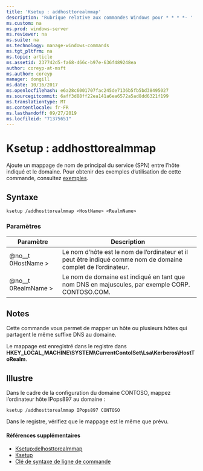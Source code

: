 ```yaml
---
title: 'Ksetup : addhosttorealmmap'
description: 'Rubrique relative aux commandes Windows pour * * * *- '
ms.custom: na
ms.prod: windows-server
ms.reviewer: na
ms.suite: na
ms.technology: manage-windows-commands
ms.tgt_pltfrm: na
ms.topic: article
ms.assetid: 237742d5-fa68-466c-b97e-636f489248ea
author: coreyp-at-msft
ms.author: coreyp
manager: dongill
ms.date: 10/16/2017
ms.openlocfilehash: e6a28c6001707fac245de7136b5fb5bd38495027
ms.sourcegitcommit: 6aff3d88ff22ea141a6ea6572a5ad8dd6321f199
ms.translationtype: MT
ms.contentlocale: fr-FR
ms.lasthandoff: 09/27/2019
ms.locfileid: "71375651"
---
```

# <a name="ksetupaddhosttorealmmap"></a>Ksetup : addhosttorealmmap



Ajoute un mappage de nom de principal du service (SPN) entre l’hôte indiqué et le domaine. Pour obtenir des exemples d’utilisation de cette commande, consultez [exemples](#BKMK_Examples).

## <a name="syntax"></a>Syntaxe

```
ksetup /addhosttorealmmap <HostName> <RealmName>
```

### <a name="parameters"></a>Paramètres

|Paramètre|Description|
|---------|-----------|
|@no__t 0HostName >|Le nom d’hôte est le nom de l’ordinateur et il peut être indiqué comme nom de domaine complet de l’ordinateur.|
|@no__t 0RealmName >|Le nom de domaine est indiqué en tant que nom DNS en majuscules, par exemple CORP. CONTOSO.COM.|

## <a name="remarks"></a>Notes

Cette commande vous permet de mapper un hôte ou plusieurs hôtes qui partagent le même suffixe DNS au domaine.

Le mappage est enregistré dans le registre dans **HKEY_LOCAL_MACHINE\SYSTEM\CurrentContolSet\Lsa\Kerberos\HostToRealm**.

## <a name="BKMK_Examples"></a>Illustre

Dans le cadre de la configuration du domaine CONTOSO, mappez l’ordinateur hôte IPops897 au domaine :
```
ksetup /addhosttorealmmap IPops897 CONTOSO
```
Dans le registre, vérifiez que le mappage est le même que prévu.

#### <a name="additional-references"></a>Références supplémentaires

-   [Ksetup:delhosttorealmmap](ksetup-delhosttorealmmap.md)
-   [Ksetup](ksetup.md)
-   [Clé de syntaxe de ligne de commande](command-line-syntax-key.md)